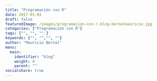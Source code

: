 ```yaml
---
title: "Programación con R"
date: 2017-01-01
draft: false
featuredImage: /images/programacion-con-r-blog-bernalmauricio.jpg
categories: ["Programación con R"]
tags: ["", "", "" ]
keywords: ["", "","", ""]
author: "Mauricio Bernal"
menu:
  main:
    identifier: "blog"
    weight: 0 
    parent: ""
socialshare: true
---
```


